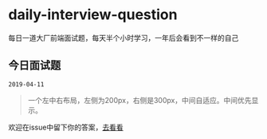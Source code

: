 # daily-interview-question
每日一道大厂前端面试题，每天半个小时学习，一年后会看到不一样的自己

## 今日面试题

```2019-04-11```

> 一个左中右布局，左侧为200px，右侧是300px，中间自适应。中间优先显示。
   
欢迎在issue中留下你的答案，[去看看](https://github.com/kujian/daily-interview-question/issues/1)

